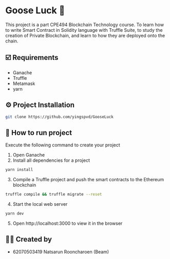 # Goose Luck 🦆
This project is a part CPE494 Blockchain Technology course. To learn how to write Smart Contract in Solidity language with Truffle Suite, to study the creation of Private Blockchain, and learn to how they are deployed onto the chain.

## ☑️ Requirements
* Ganache
* Truffle
* Metamask
* yarn

## ⚙️ Project Installation
```sh
git clone https://github.com/yingspvd/GooseLuck
```

## 📝 How to run project
Execute the following command to create your project
1. Open Ganache
2. Install all dependencies for a project
```sh
yarn install
```
3. Compile a Truffle project and push the smart contracts to the Ethereum blockchain
```sh
truffle compile && truffle migrate --reset 
```
4. Start the local web server
```sh
yarn dev
```
5. Open http://localhost:3000 to view it in the browser

## 👩‍💻 Created by  ###
* 62070503419 Natsarun Rooncharoen  (Beam)
